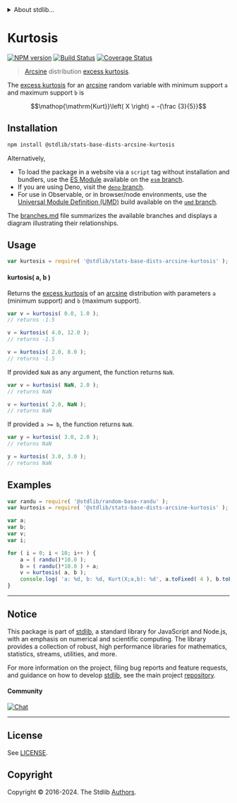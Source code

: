 <!--

@license Apache-2.0

Copyright (c) 2018 The Stdlib Authors.

Licensed under the Apache License, Version 2.0 (the "License");
you may not use this file except in compliance with the License.
You may obtain a copy of the License at

   http://www.apache.org/licenses/LICENSE-2.0

Unless required by applicable law or agreed to in writing, software
distributed under the License is distributed on an "AS IS" BASIS,
WITHOUT WARRANTIES OR CONDITIONS OF ANY KIND, either express or implied.
See the License for the specific language governing permissions and
limitations under the License.

-->


<details>
  <summary>
    About stdlib...
  </summary>
  <p>We believe in a future in which the web is a preferred environment for numerical computation. To help realize this future, we've built stdlib. stdlib is a standard library, with an emphasis on numerical and scientific computation, written in JavaScript (and C) for execution in browsers and in Node.js.</p>
  <p>The library is fully decomposable, being architected in such a way that you can swap out and mix and match APIs and functionality to cater to your exact preferences and use cases.</p>
  <p>When you use stdlib, you can be absolutely certain that you are using the most thorough, rigorous, well-written, studied, documented, tested, measured, and high-quality code out there.</p>
  <p>To join us in bringing numerical computing to the web, get started by checking us out on <a href="https://github.com/stdlib-js/stdlib">GitHub</a>, and please consider <a href="https://opencollective.com/stdlib">financially supporting stdlib</a>. We greatly appreciate your continued support!</p>
</details>

# Kurtosis

[![NPM version][npm-image]][npm-url] [![Build Status][test-image]][test-url] [![Coverage Status][coverage-image]][coverage-url] <!-- [![dependencies][dependencies-image]][dependencies-url] -->

> [Arcsine][arcsine-distribution] distribution [excess kurtosis][kurtosis].

<!-- Section to include introductory text. Make sure to keep an empty line after the intro `section` element and another before the `/section` close. -->

<section class="intro">

The [excess kurtosis][kurtosis] for an [arcsine][arcsine-distribution] random variable with minimum support `a` and maximum support `b` is

<!-- <equation class="equation" label="eq:arcsine_kurtosis" align="center" raw="\operatorname{Kurt}\left( X \right) = -{\frac {3}{5}}" alt="Excess kurtosis for an arcsine distribution."> -->

```math
\mathop{\mathrm{Kurt}}\left( X \right) = -{\frac {3}{5}}
```

<!-- <div class="equation" align="center" data-raw-text="\operatorname{Kurt}\left( X \right) = -{\frac {3}{5}}" data-equation="eq:arcsine_kurtosis">
    <img src="https://cdn.jsdelivr.net/gh/stdlib-js/stdlib@51534079fef45e990850102147e8945fb023d1d0/lib/node_modules/@stdlib/stats/base/dists/arcsine/kurtosis/docs/img/equation_arcsine_kurtosis.svg" alt="Excess kurtosis for an arcsine distribution.">
    <br>
</div> -->

<!-- </equation> -->

</section>

<!-- /.intro -->

<!-- Package usage documentation. -->

<section class="installation">

## Installation

```bash
npm install @stdlib/stats-base-dists-arcsine-kurtosis
```

Alternatively,

-   To load the package in a website via a `script` tag without installation and bundlers, use the [ES Module][es-module] available on the [`esm` branch][esm-url].
-   If you are using Deno, visit the [`deno` branch][deno-url].
-   For use in Observable, or in browser/node environments, use the [Universal Module Definition (UMD)][umd] build available on the [`umd` branch][umd-url].

The [branches.md][branches-url] file summarizes the available branches and displays a diagram illustrating their relationships.

</section>

<section class="usage">

## Usage

```javascript
var kurtosis = require( '@stdlib/stats-base-dists-arcsine-kurtosis' );
```

#### kurtosis( a, b )

Returns the [excess kurtosis][kurtosis] of an [arcsine][arcsine-distribution] distribution with parameters `a` (minimum support) and `b` (maximum support).

```javascript
var v = kurtosis( 0.0, 1.0 );
// returns -1.5

v = kurtosis( 4.0, 12.0 );
// returns -1.5

v = kurtosis( 2.0, 8.0 );
// returns -1.5
```

If provided `NaN` as any argument, the function returns `NaN`.

```javascript
var v = kurtosis( NaN, 2.0 );
// returns NaN

v = kurtosis( 2.0, NaN );
// returns NaN
```

If provided `a >= b`, the function returns `NaN`.

```javascript
var y = kurtosis( 3.0, 2.0 );
// returns NaN

y = kurtosis( 3.0, 3.0 );
// returns NaN
```

</section>

<!-- /.usage -->

<!-- Package usage notes. Make sure to keep an empty line after the `section` element and another before the `/section` close. -->

<section class="notes">

</section>

<!-- /.notes -->

<!-- Package usage examples. -->

<section class="examples">

## Examples

<!-- eslint no-undef: "error" -->

```javascript
var randu = require( '@stdlib/random-base-randu' );
var kurtosis = require( '@stdlib/stats-base-dists-arcsine-kurtosis' );

var a;
var b;
var v;
var i;

for ( i = 0; i < 10; i++ ) {
    a = ( randu()*10.0 );
    b = ( randu()*10.0 ) + a;
    v = kurtosis( a, b );
    console.log( 'a: %d, b: %d, Kurt(X;a,b): %d', a.toFixed( 4 ), b.toFixed( 4 ), v.toFixed( 4 ) );
}
```

</section>

<!-- /.examples -->

<!-- Section to include cited references. If references are included, add a horizontal rule *before* the section. Make sure to keep an empty line after the `section` element and another before the `/section` close. -->

<section class="references">

</section>

<!-- /.references -->

<!-- Section for related `stdlib` packages. Do not manually edit this section, as it is automatically populated. -->

<section class="related">

</section>

<!-- /.related -->

<!-- Section for all links. Make sure to keep an empty line after the `section` element and another before the `/section` close. -->


<section class="main-repo" >

* * *

## Notice

This package is part of [stdlib][stdlib], a standard library for JavaScript and Node.js, with an emphasis on numerical and scientific computing. The library provides a collection of robust, high performance libraries for mathematics, statistics, streams, utilities, and more.

For more information on the project, filing bug reports and feature requests, and guidance on how to develop [stdlib][stdlib], see the main project [repository][stdlib].

#### Community

[![Chat][chat-image]][chat-url]

---

## License

See [LICENSE][stdlib-license].


## Copyright

Copyright &copy; 2016-2024. The Stdlib [Authors][stdlib-authors].

</section>

<!-- /.stdlib -->

<!-- Section for all links. Make sure to keep an empty line after the `section` element and another before the `/section` close. -->

<section class="links">

[npm-image]: http://img.shields.io/npm/v/@stdlib/stats-base-dists-arcsine-kurtosis.svg
[npm-url]: https://npmjs.org/package/@stdlib/stats-base-dists-arcsine-kurtosis

[test-image]: https://github.com/stdlib-js/stats-base-dists-arcsine-kurtosis/actions/workflows/test.yml/badge.svg?branch=main
[test-url]: https://github.com/stdlib-js/stats-base-dists-arcsine-kurtosis/actions/workflows/test.yml?query=branch:main

[coverage-image]: https://img.shields.io/codecov/c/github/stdlib-js/stats-base-dists-arcsine-kurtosis/main.svg
[coverage-url]: https://codecov.io/github/stdlib-js/stats-base-dists-arcsine-kurtosis?branch=main

<!--

[dependencies-image]: https://img.shields.io/david/stdlib-js/stats-base-dists-arcsine-kurtosis.svg
[dependencies-url]: https://david-dm.org/stdlib-js/stats-base-dists-arcsine-kurtosis/main

-->

[chat-image]: https://img.shields.io/gitter/room/stdlib-js/stdlib.svg
[chat-url]: https://app.gitter.im/#/room/#stdlib-js_stdlib:gitter.im

[stdlib]: https://github.com/stdlib-js/stdlib

[stdlib-authors]: https://github.com/stdlib-js/stdlib/graphs/contributors

[umd]: https://github.com/umdjs/umd
[es-module]: https://developer.mozilla.org/en-US/docs/Web/JavaScript/Guide/Modules

[deno-url]: https://github.com/stdlib-js/stats-base-dists-arcsine-kurtosis/tree/deno
[umd-url]: https://github.com/stdlib-js/stats-base-dists-arcsine-kurtosis/tree/umd
[esm-url]: https://github.com/stdlib-js/stats-base-dists-arcsine-kurtosis/tree/esm
[branches-url]: https://github.com/stdlib-js/stats-base-dists-arcsine-kurtosis/blob/main/branches.md

[stdlib-license]: https://raw.githubusercontent.com/stdlib-js/stats-base-dists-arcsine-kurtosis/main/LICENSE

[arcsine-distribution]: https://en.wikipedia.org/wiki/Arcsine_distribution

[kurtosis]: https://en.wikipedia.org/wiki/Kurtosis

</section>

<!-- /.links -->
